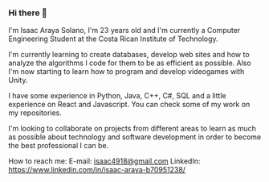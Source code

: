 ### Hi there 👋

I'm Isaac Araya Solano, I'm 23 years old and I'm currently a Computer Engineering Student at the Costa Rican Institute of Technology.

I'm currently learning to create databases, develop web sites and how to analyze the algorithms I code for them to be as efficient as possible.
Also I'm now starting to learn how to program and develop videogames with Unity. 

I have some experience in Python, Java, C++, C#, SQL and a little experience on React and Javascript. You can check some of my work on my repositories.

I'm looking to collaborate on projects from different areas to learn as much as possible about technology and software development in order to become the best professional I can be.

How to reach me:
E-mail: isaac4918@gmail.com
LinkedIn: https://www.linkedin.com/in/isaac-araya-b70951238/
